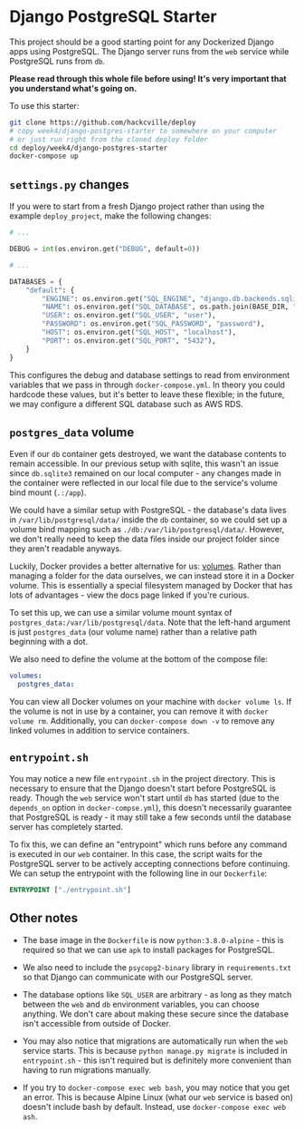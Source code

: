 # Django PostgreSQL Starter

This project should be a good starting point for any Dockerized Django apps using PostgreSQL. The Django server runs from the `web` service while PostgreSQL runs from `db`.

**Please read through this whole file before using! It's very important that you understand what's going on.**

To use this starter:

```bash
git clone https://github.com/hackcville/deploy
# copy week4/django-postgres-starter to somewhere on your computer
# or just run right from the cloned deploy folder
cd deploy/week4/django-postgres-starter
docker-compose up
```

## `settings.py` changes

If you were to start from a fresh Django project rather than using the example `deploy_project`, make the following changes:

```python
# ...

DEBUG = int(os.environ.get("DEBUG", default=0))

# ...

DATABASES = {
    "default": {
        "ENGINE": os.environ.get("SQL_ENGINE", "django.db.backends.sqlite3"),
        "NAME": os.environ.get("SQL_DATABASE", os.path.join(BASE_DIR, "db.sqlite3")),
        "USER": os.environ.get("SQL_USER", "user"),
        "PASSWORD": os.environ.get("SQL_PASSWORD", "password"),
        "HOST": os.environ.get("SQL_HOST", "localhost"),
        "PORT": os.environ.get("SQL_PORT", "5432"),
    }
}
```

This configures the debug and database settings to read from environment variables that we pass in through `docker-compose.yml`. In theory you could hardcode these values, but it's better to leave these flexible; in the future, we may configure a different SQL database such as AWS RDS.

## `postgres_data` volume

Even if our `db` container gets destroyed, we want the database contents to remain accessible. In our previous setup with sqlite, this wasn't an issue since `db.sqlite3` remained on our local computer - any changes made in the container were reflected in our local file due to the service's volume bind mount (`.:/app`).

We could have a similar setup with PostgreSQL - the database's data lives in `/var/lib/postgresql/data/` inside the `db` container, so we could set up a volume bind mapping such as `./db:/var/lib/postgresql/data/`. However, we don't really need to keep the data files inside our project folder since they aren't readable anyways.

Luckily, Docker provides a better alternative for us: [volumes](https://docs.docker.com/storage/volumes/). Rather than managing a folder for the data ourselves, we can instead store it in a Docker volume. This is essentially a special filesystem managed by Docker that has lots of advantages - view the docs page linked if you're curious.

To set this up, we can use a similar volume mount syntax of `postgres_data:/var/lib/postgresql/data`. Note that the left-hand argument is just `postgres_data` (our volume name) rather than a relative path beginning with a dot.

We also need to define the volume at the bottom of the compose file:

```yml
volumes:
  postgres_data:
```

You can view all Docker volumes on your machine with `docker volume ls`. If the volume is not in use by a container, you can remove it with `docker volume rm`. Additionally, you can `docker-compose down -v` to remove any linked volumes in addition to service containers.

## `entrypoint.sh`

You may notice a new file `entrypoint.sh` in the project directory. This is necessary to ensure that the Django doesn't start before PostgreSQL is ready. Though the `web` service won't start until `db` has started (due to the `depends_on` option in `docker-compse.yml`), this doesn't necessarily guarantee that PostgreSQL is ready - it may still take a few seconds until the database server has completely started.

To fix this, we can define an "entrypoint" which runs before any command is executed in our `web` container. In this case, the script waits for the PostgreSQL server to be actively accepting connections before continuing. We can setup the entrypoint with the following line in our `Dockerfile`:

```dockerfile
ENTRYPOINT ["./entrypoint.sh"]
```

## Other notes

- The base image in the `Dockerfile` is now `python:3.8.0-alpine` - this is required so that we can use `apk` to install packages for PostgreSQL.

- We also need to include the `psycopg2-binary` library in `requirements.txt` so that Django can communicate with our PostgreSQL server.

- The database options like `SQL_USER` are arbitrary - as long as they match between the `web` and `db` environment variables, you can choose anything. We don't care about making these secure since the database isn't accessible from outside of Docker.

- You may also notice that migrations are automatically run when the `web` service starts. This is because `python manage.py migrate` is included in `entrypoint.sh` - this isn't required but is definitely more convenient than having to run migrations manually.

- If you try to `docker-compose exec web bash`, you may notice that you get an error. This is because Alpine Linux (what our `web` service is based on) doesn't include bash by default. Instead, use `docker-compose exec web ash`.
